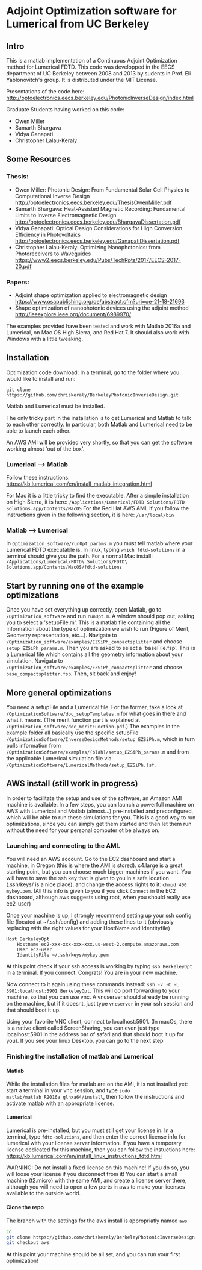 # Adjoint Optimization software for Lumerical from UC Berkeley

## Intro

This is a matlab implementation of a Continuous Adjoint Optimization method for Lumerical FDTD. This code was developped in the EECS department of UC Berkeley between 2008 and 2013 by sudents in Prof. Eli Yablonovitch's group. It is distributed under the MIT License.

Presentations of the code here:
http://optoelectronics.eecs.berkeley.edu/PhotonicInverseDesign/index.html

Graduate Students having worked on this code:
  - Owen Miller
  - Samarth Bhargava
  - Vidya Ganapati
  - Christopher Lalau-Keraly

## Some Resources

### Thesis:

 - Owen Miller: Photonic Design: From Fundamental Solar Cell Physics to Computational Inverse Design
    http://optoelectronics.eecs.berkeley.edu/ThesisOwenMiller.pdf
 - Samarth Bhargava: Heat-Assisted Magnetic Recording: Fundamental Limits to Inverse Electromagnetic Design
    http://optoelectronics.eecs.berkeley.edu/BhargavaDissertation.pdf
 - Vidya Ganapati: Optical Design Considerations for High Conversion Efficiency in Photovoltaics
    http://optoelectronics.eecs.berkeley.edu/GanapatiDissertation.pdf
 - Christopher Lalau-Keraly: Optimizing Nanophotonics: from Photoreceivers to Waveguides
    https://www2.eecs.berkeley.edu/Pubs/TechRpts/2017/EECS-2017-20.pdf

### Papers:

 - Adjoint shape optimization applied to electromagnetic design
    https://www.osapublishing.org/oe/abstract.cfm?uri=oe-21-18-21693
 - Shape optimization of nanophotonic devices using the adjoint method
    http://ieeexplore.ieee.org/document/6989970/

The examples provided have been tested and work with Matlab 2016a and Lumerical, on Mac OS High Sierra, and Red Hat 7. It should also work with Windows with a little tweaking.

 ## Installation

Optimization code download:
In a terminal, go to the folder where you would like to install and run:

`git clone https://github.com/chriskeraly/BerkeleyPhotonicInverseDesign.git`

Matlab and Lumerical must be installed.

The only tricky part in the installation is to get Lumerical and Matlab to talk to each other correctly. In particular, both Matlab and Lumerical need to be able to launch each other.

An AWS AMI will be provided very shortly, so that you can get the software working almost 'out of the box'.

### Lumerical --> Matlab

Follow these instructions: https://kb.lumerical.com/en/install_matlab_integration.html

For Mac it is a little tricky to find the executable. After a simple installation on High Sierra, it is here: `/Applications/Lumerical/FDTD Solutions/FDTD Solutions.app/Contents/MacOS`
For the Red Hat AWS AMI, if you follow the instructions given in the following section, it is here: `/usr/local/bin`

### Matlab --> Lumerical

In `Optimization_software/runOpt_params.m` you must tell matlab where your Lumerical FDTD executable is. In linux, typing `which fdtd-solutions` in a terminal should give you the path. For a normal Mac install: `/Applications/Lumerical/FDTD\ Solutions/FDTD\ Solutions.app/Contents/MacOS/fdtd-solutions`

## Start by running one of the example optimizations

Once you have set everything up correctly, open Matlab, go to `/Optimization_software` and run `runOpt.m`. A window should pop out, asking you to select a 'setupFile.m'. This is a matlab file containing all the information about the type of optimization we wish to run (Figure of Merit, Geometry representation, etc...).  Navigate to `/Optimization_software/examples/EZSiPh_compactsplitter` and choose `setup_EZSiPh_params.m`. Then you are asked to select a 'baseFile.fsp'. This is a Lumerical file which contains all the geometry information about your simulation. Navigate to `/Optimization_software/examples/EZSiPh_compactsplitter` and choose `base_compactsplitter.fsp`. Then, sit back and enjoy!

## More general optimizations

You need a setupFile and a Lumerical file. For the former, take a look at `/OptimizationSoftware/doc_setupTemplates.m` for what goes in there and what it means. (The merit function part is explained at `/Optimization_software/doc_meritFunction.pdf`.) The examples in the example folder all basically use the specific setupFile `/OptimizationSoftware/InverseDesignMethods/setup_EZSiPh.m`, which in turn pulls information from `/OptimizationSoftware/examples/(blah)/setup_EZSiPh_params.m` and from the applicable Lumerical simulation file via `/OptimizationSoftware/LumericalMethods/setup_EZSiPh.lsf`.

## AWS install (still work in progress)

In order to facilitate the setup and use of the software, an Amazon AMI machine is available. In a few steps, you can launch a powerfull machine on AWS with Lumerical and Matlab (almost...) pre-installed and preconfigured, which will be able to run these simulations for you. This is a good way to run optimizations, since you can simply get them started and then let them run without the need for your personal computer ot be always on.

### Launching and connecting to the AMI.

You will need an AWS account. Go to the EC2 dashboard and start a machine, in Oregon (this is where the AMI is stored). c4.large is a great starting point, but you can choose much bigger machines if you want. You will have to save the ssh key that is given to you in a safe location (.ssh/keys/ is a nice place), and change the access rights to it: `chmod 400 mykey.pem`. (All this info is given to you if you click `Connect` in the EC2 dashboard, although aws suggests using root, when you should really use ec2-user)

Once your machine is up, I strongly recommend setting up your ssh config file (located at ~/.ssh/config) and adding these lines to it (obviously replacing with the right values for your HostName and Identityfile)
```
Host BerkeleyOpt
	Hostname ec2-xxx-xxx-xxx-xxx.us-west-2.compute.amazonaws.com
	User ec2-user
	IdentityFile ~/.ssh/keys/mykey.pem
```

At this point check if your ssh access is working by typing `ssh BerkeleyOpt` in a terminal. If you connect: Congrats! You are in your new machine.

Now connect to it again using these commands instead: `ssh -v -C -L 5901:localhost:5901 BerkeleyOpt`. This will do port forwarding to your machine, so that you can use vnc. A vncserver should already be running on the machine, but if it doesnt, just type `vncserver` in your ssh session and that should boot it up.

Using your favorite VNC client, connect to localhost:5901. (In macOs, there is a native client called ScreenSharing, you can even just type localhost:5901 in the address bar of safari and that should boot it up for you). If you see your linux Desktop, you can go to the next step

### Finishing the installation of matlab and Lumerical

#### Matlab
While the installation files for matlab are on the AMI, it is not installed yet: start a terminal in your vnc session, and type `sudo matlab/matlab_R2016a_glnxa64/install`, then follow the instructions and activate matlab with an appropriate license.

#### Lumerical
Lumerical is pre-installed, but you must still get your license in. In a terminal, type `fdtd-solutions`, and then enter the correct license info for lumerical with your license server information. If you have a temporary license dedicated for this machine, then you can follow the instuctions here: https://kb.lumerical.com/en/install_linux_instructions_fdtd.html

WARNING: Do not install a fixed license on this machine! If you do so, you will loose your license if you disconnect from it! You can start a small machine (t2.micro) with the same AMI, and create a license server there, although you will need to open a few ports in aws to make your licenses available to the outside world.

#### Clone the repo

The branch with the settings for the aws install is appropriatly named `aws`
```bash
cd
git clone https://github.com/chriskeraly/BerkeleyPhotonicInverseDesign.git
git checkout aws
```

At this point your machine should be all set, and you can run your first optimization!

